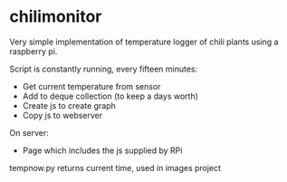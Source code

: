 # chilimonitor

Very simple implementation of temperature logger of chili plants using a raspberry pi.

Script is constantly running, every fifteen minutes:

* Get current temperature from sensor
* Add to deque collection (to keep a days worth)
* Create js to create graph
* Copy js to webserver

On server:

* Page which includes the js supplied by RPi

tempnow.py returns current time, used in images project
